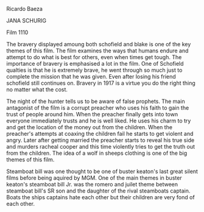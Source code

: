 Ricardo Baeza

JANA SCHURIG

Film 1110




 The bravery displayed amoung both schofield and blake is one of the key themes of this film. The film examines the ways that humans endure and attempt to do what is best for others, even when times get tough. The importance of bravery is emphasised a lot in the film. One of Schofield qualties is that he is extremely brave, he went through so much just to complete the mission that he was given. Even after losing his friend schofield still continues on. Bravery in 1917 is a virtue you do the right thing no matter what the cost. 

The night of the hunter tells us to be aware of false prophets. The main antagonist of the film is a corrupt preacher who uses his faith to gain the trust of people around him. When the preacher finally gets into town everyone immediately trusts and he is well liked. He uses his charm to try and get the location of the money out from the children. When the preacher's attempts at coaxing the children fail he starts to get violent and angry. Later after getting married the preacher starts to reveal his true side and murders racheal cooper and this time violently tries to get the truth out from the children. The idea of a wolf in sheeps clothing is one of the big themes of this film. 

Steamboat bill was one thought to be one of buster keaton's last great silent films before being aquired by MGM. One of the main themes in buster keaton's steamboat bill Jr. was the romero and juilet theme between steamboat bill's SR son and the daughter of the rival steamboats captain. Boats the ships captains hate each other but their children are very fond of each other. 

